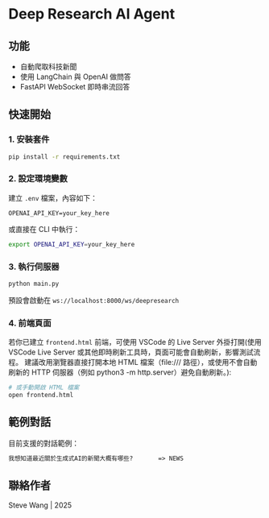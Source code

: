 # Deep Research AI Agent

## 功能
- 自動爬取科技新聞
- 使用 LangChain 與 OpenAI 做問答
- FastAPI WebSocket 即時串流回答

## 快速開始

### 1. 安裝套件
```bash
pip install -r requirements.txt
```

### 2. 設定環境變數
建立 `.env` 檔案，內容如下：

```env
OPENAI_API_KEY=your_key_here
```

或直接在 CLI 中執行：
```bash
export OPENAI_API_KEY=your_key_here
```

### 3. 執行伺服器
```bash
python main.py
```

預設會啟動在 `ws://localhost:8000/ws/deepresearch`

### 4. 前端頁面
若你已建立 `frontend.html` 前端，可使用 VSCode 的 Live Server 外掛打開(使用 VSCode Live Server 或其他即時刷新工具時，頁面可能會自動刷新，影響測試流程。
建議改用瀏覽器直接打開本地 HTML 檔案（file:/// 路徑），或使用不會自動刷新的 HTTP 伺服器（例如 python3 -m http.server）避免自動刷新。):
```bash
# 或手動開啟 HTML 檔案
open frontend.html
```

## 範例對話
目前支援的對話範例：
```txt
我想知道最近關於生成式AI的新聞大概有哪些?       => NEWS
```

## 聯絡作者
Steve Wang | 2025
